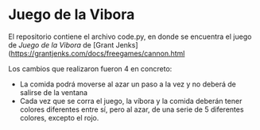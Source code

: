 # Juego de la Vibora

El repositorio contiene el archivo code.py, en donde se encuentra el juego de *Juego de la Vibora* de [Grant  Jenks](https://grantjenks.com/docs/freegames/cannon.html 

Los cambios que realizaron fueron 4 en concreto:
- La comida podrá moverse al azar un paso a la vez y no deberá de salirse de la ventana
- Cada vez que se corra el juego, la víbora y la comida deberán tener colores diferentes entre sí, pero al azar, de una serie de 5 diferentes colores, excepto el rojo.
